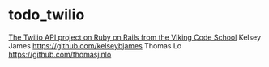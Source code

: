 # todo_twilio

[The Twilio API project on Ruby on Rails from the Viking Code School](http://www.vikingcodeschool.com)
Kelsey James 
https://github.com/kelseybjames
Thomas Lo
https://github.com/thomasjinlo